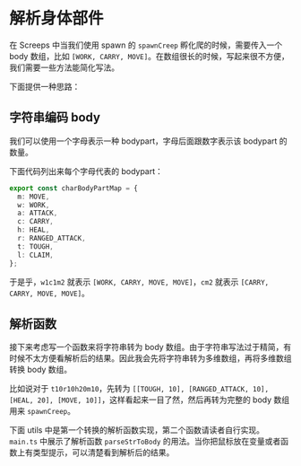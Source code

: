 # 解析身体部件

在 Screeps 中当我们使用 spawn 的 `spawnCreep` 孵化爬的时候，需要传入一个 body 数组，比如 `[WORK, CARRY, MOVE]`。在数组很长的时候，写起来很不方便，我们需要一些方法能简化写法。

下面提供一种思路：

## 字符串编码 body

我们可以使用一个字母表示一种 bodypart，字母后面跟数字表示该 bodypart 的数量。

下面代码列出来每个字母代表的 bodypart：

```ts
export const charBodyPartMap = {
  m: MOVE,
  w: WORK,
  a: ATTACK,
  c: CARRY,
  h: HEAL,
  r: RANGED_ATTACK,
  t: TOUGH,
  l: CLAIM,
};
```

于是乎，`w1c1m2` 就表示 `[WORK, CARRY, MOVE, MOVE]`，`cm2` 就表示 `[CARRY, CARRY, MOVE, MOVE]`。

## 解析函数

接下来考虑写一个函数来将字符串转为 body 数组。由于字符串写法过于精简，有时候不太方便看解析后的结果。因此我会先将字符串转为多维数组，再将多维数组转换 body 数组。

比如说对于 `t10r10h20m10`，先转为 `[[TOUGH, 10], [RANGED_ATTACK, 10], [HEAL, 20], [MOVE, 10]]`，这样看起来一目了然，然后再转为完整的 body 数组用来 `spawnCreep`。

下面 utils 中是第一个转换的解析函数实现，第二个函数请读者自行实现。
`main.ts` 中展示了解析函数 `parseStrToBody` 的用法。当你把鼠标放在变量或者函数上有类型提示，可以清楚看到解析后的结果。

<CodeEditor title="Screeps游戏代码" :model-options="parseStringOptions" :editor-styles="{height: '500px'}"></CodeEditor>

<script setup>
import { ref } from 'vue'
import {CodeEditor} from '@components/monaco-editor'

const parseStringOptions = ref([
    {
        value: ``,
        language: 'typescript',
        path: 'main.ts'
    },
    {
        value: ``,
        language: 'typescript',
        path: 'utils.ts'
    }
])

import('@codes/typescript/parseStrToBody.ts?raw').then(({default: code}) => {
    parseStringOptions.value[1].value = code;
    parseStringOptions.value[0].value = `
import { parseStrToBody } from './utils';

// 鼠标放在变量或者函数上有类型提示，可以清楚看到解析后的结果
const body = parseStrToBody('t10r10h20m10');
    `;
})
</script>
